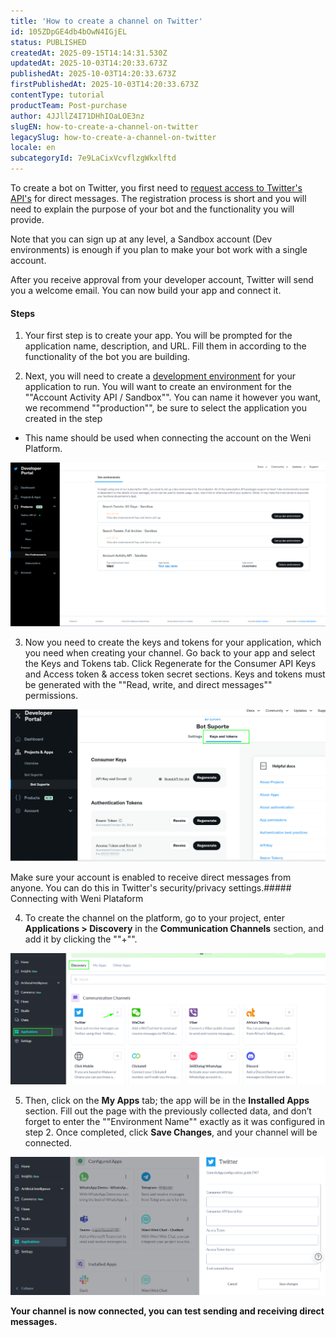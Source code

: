 ```yaml
---
title: 'How to create a channel on Twitter'
id: 105ZDpGE4db4bOwN4IGjEL
status: PUBLISHED
createdAt: 2025-09-15T14:14:31.530Z
updatedAt: 2025-10-03T14:20:33.673Z
publishedAt: 2025-10-03T14:20:33.673Z
firstPublishedAt: 2025-10-03T14:20:33.673Z
contentType: tutorial
productTeam: Post-purchase
author: 4JJllZ4I71DHhIOaLOE3nz
slugEN: how-to-create-a-channel-on-twitter
legacySlug: how-to-create-a-channel-on-twitter
locale: en
subcategoryId: 7e9LaCixVcvflzgWkxlftd
---
```


To create a bot on Twitter, you first need to [request access to Twitter's API's](https://developer.twitter.com/en/portal/petition/essential/basic-info) for direct messages. The registration process is short and you will need to explain the purpose of your bot and the functionality you will provide.

Note that you can sign up at any level, a Sandbox account (Dev environments) is enough if you plan to make your bot work with a single account.

After you receive approval from your developer account, Twitter will send you a welcome email. You can now build your app and connect it.

#### Steps

1. Your first step is to create your app. You will be prompted for the application name, description, and URL. Fill them in according to the functionality of the bot you are building.

2. Next, you will need to create a [development environment](https://developer.twitter.com/en/portal/petition/essential/basic-info) for your application to run. You will want to create an environment for the ""Account Activity API / Sandbox"". You can name it however you want, we recommend ""production"", be sure to select the application you created in the step

- This name should be used when connecting the account on the Weni Platform.

![](https://raw.githubusercontent.com/vtexdocs/help-center-content/refs/heads/main/docs/en/tutorials/weni-by-vtex/integrations/how-to-create-a-channel-on-twitter_1.png)

3. Now you need to create the keys and tokens for your application, which you need when creating your channel. Go back to your app and select the Keys and Tokens tab. Click Regenerate for the Consumer API Keys and Access token \& access token secret sections. Keys and tokens must be generated with the ""Read, write, and direct messages"" permissions.

![](https://raw.githubusercontent.com/vtexdocs/help-center-content/refs/heads/main/docs/en/tutorials/weni-by-vtex/integrations/how-to-create-a-channel-on-twitter_2.png)

Make sure your account is enabled to receive direct messages from anyone. You can do this in Twitter's security/privacy settings.##### Connecting with Weni Plataform

4. To create the channel on the platform, go to your project, enter **Applications > Discovery** in the **Communication Channels** section, and add it by clicking the ""\+"".

![](https://raw.githubusercontent.com/vtexdocs/help-center-content/refs/heads/main/docs/en/tutorials/weni-by-vtex/integrations/how-to-create-a-channel-on-twitter_3.png)

5. Then, click on the **My Apps** tab; the app will be in the **Installed Apps** section. Fill out the page with the previously collected data, and don’t forget to enter the ""Environment Name"" exactly as it was configured in step 2\. Once completed, click **Save Changes**, and your channel will be connected.

![](https://raw.githubusercontent.com/vtexdocs/help-center-content/refs/heads/main/docs/en/tutorials/weni-by-vtex/integrations/how-to-create-a-channel-on-twitter_4.png)

**Your channel is now connected, you can test sending and receiving direct messages.**
